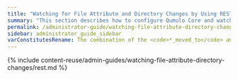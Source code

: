 ```yaml
---
title: "Watching for File Attribute and Directory Changes by Using REST"
summary: "This section describes how to configure Qumulo Core and watch for file attribute and directory changes by using REST."
permalink: /administrator-guide/watching-file-attribute-directory-changes/rest.html
sidebar: administrator_guide_sidebar
varConstitutesRename: The combination of the <code>*_moved_to</code> and <code>*_moved_from</code> notification type constitutes the renaming of the listed
---
```


{% include content-reuse/admin-guides/watching-file-attribute-directory-changes/rest.md %}
